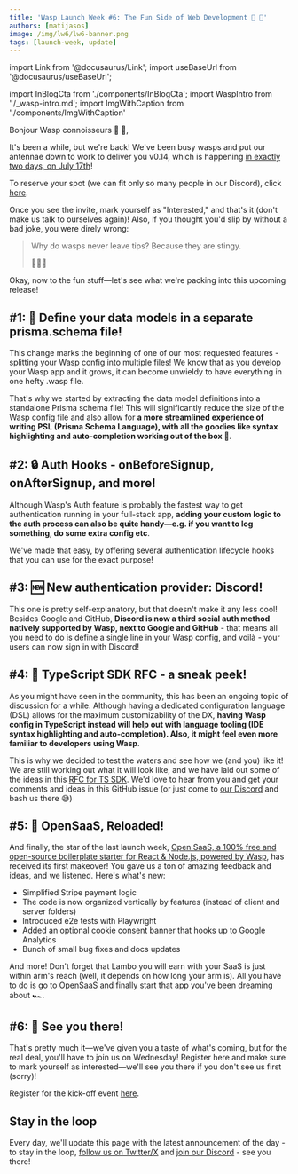 ```yaml
---
title: 'Wasp Launch Week #6: The Fun Side of Web Development 🕺 🪩'
authors: [matijasos]
image: /img/lw6/lw6-banner.png
tags: [launch-week, update]
---
```


import Link from '@docusaurus/Link';
import useBaseUrl from '@docusaurus/useBaseUrl';

import InBlogCta from './components/InBlogCta';
import WaspIntro from './_wasp-intro.md';
import ImgWithCaption from './components/ImgWithCaption'

<ImgWithCaption alt="Launch Week 6 is here" source="img/lw6/lw6-banner.png" />

Bonjour Wasp connoisseurs 🐝 👋,

It's been a while, but we're back! We've been busy wasps and put our antennae down to work to deliver you v0.14, which is happening [in exactly two days, on July 17th](https://discord.gg/aMvmMaa5?event=1261263045741510687)!

<ImgWithCaption alt="It's happening!" source="img/lw6/its-happening.gif" />

To reserve your spot (we can fit only so many people in our Discord), click [here](https://discord.gg/aMvmMaa5?event=1261263045741510687).

<ImgWithCaption alt="Join the kick-off event" source="img/lw6/lw6-join-kickoff.png" />

Once you see the invite, mark yourself as "Interested," and that's it (don't make us talk to ourselves again)! Also, if you thought you'd slip by without a bad joke, you were direly wrong:

> Why do wasps never leave tips? Because they are stingy.
>
> 🤯🤯🤯

Okay, now to the fun stuff—let's see what we're packing into this upcoming release!

## #1: 📝 Define your data models in a separate prisma.schema file!

This change marks the beginning of one of our most requested features - splitting your Wasp config into multiple files! We know that as you develop your Wasp app and it grows, it can become unwieldy to have everything in one hefty .wasp file.

<ImgWithCaption alt="Define data models in prisma.schema file" source="img/lw6/prisma-split.png" />

That's why we started by extracting the data model definitions into a standalone Prisma schema file! This will significantly reduce the size of the Wasp config file and also allow for **a more streamlined experience of writing PSL (Prisma Schema Language), with all the goodies like syntax highlighting and auto-completion working out of the box 🎉**.

## #2: 🔒 Auth Hooks - onBeforeSignup, onAfterSignup, and more!

<ImgWithCaption alt="Auth lifecycle hooks" source="img/lw6/auth-hooks.png" />

Although Wasp's Auth feature is probably the fastest way to get authentication running in your full-stack app, **adding your custom logic to the auth process can also be quite handy—e.g. if you want to log something, do some extra config etc**.

We've made that easy, by offering several authentication lifecycle hooks that you can use for the exact purpose!

## #3: 🆕 New authentication provider: Discord!

<ImgWithCaption alt="Discord as a new auth provider" source="img/lw6/auth-discord.png" />

This one is pretty self-explanatory, but that doesn't make it any less cool! Besides Google and GitHub, **Discord is now a third social auth method natively supported by Wasp, next to Google and GitHub** - that means all you need to do is define a single line in your Wasp config, and voilà - your users can now sign in with Discord!

## #4: 👀 TypeScript SDK RFC - a sneak peek!

<ImgWithCaption alt="TS SDK proposal of code" source="img/lw6/ts-sdk.png" />

As you might have seen in the community, this has been an ongoing topic of discussion for a while. Although having a dedicated configuration language (DSL) allows for the maximum customizability of the DX, **having Wasp config in TypeScript instead will help out with language tooling (IDE syntax highlighting and auto-completion). Also, it might feel even more familiar to developers using Wasp**.

This is why we decided to test the waters and see how we (and you) like it! We are still working out what it will look like, and we have laid out some of the ideas in this [RFC for TS SDK](https://wasp-lang.notion.site/RFC-TypeScript-DSL-Design-ec5d8c80bffe4fa19537ec659caf5b67).  We'd love to hear from you and get your comments and ideas in this GitHub issue (or just come to [our Discord](https://discord.gg/rzdnErX) and bash us there 😅)

## #5: 🤯 OpenSaaS, Reloaded!

<ImgWithCaption alt="Open SaaS banner" source="img/lw6/opensaas-banner.png" />

And finally, the star of the last launch week, [Open SaaS, a 100% free and open-source boilerplate starter for React & Node.js, powered by Wasp](https://opensaas.sh/), has received its first makeover! You gave us a ton of amazing feedback and ideas, and we listened. Here's what's new:

- Simplified Stripe payment logic
- The code is now organized vertically by features (instead of client and server folders)
- Introduced e2e tests with Playwright
- Added an optional cookie consent banner that hooks up to Google Analytics
- Bunch of small bug fixes and docs updates

And more! Don't forget that Lambo you will earn with your SaaS is just within arm's reach (well, it depends on how long your arm is). All you have to do is go to [OpenSaaS](https://opensaas.sh/) and finally start that app you've been dreaming about  🏎️.

## #6: 🫵 See you there!

That's pretty much it—we've given you a taste of what's coming, but for the real deal, you'll have to join us on Wednesday! Register here and make sure to mark yourself as interested—we'll see you there if you don't see us first (sorry)!

<ImgWithCaption alt="Join the kick-off event" source="img/lw6/lw6-join-kickoff.png" />

Register for the kick-off event [here](https://discord.gg/aMvmMaa5?event=1261263045741510687).

## Stay in the loop

<ImgWithCaption alt="dont leave" source="img/lw5/dont-leave.gif" />

Every day, we'll update this page with the latest announcement of the day - to stay in the loop, [follow us on Twitter/X](https://twitter.com/WaspLang) and [join our Discord](https://discord.gg/rzdnErX) - see you there!
